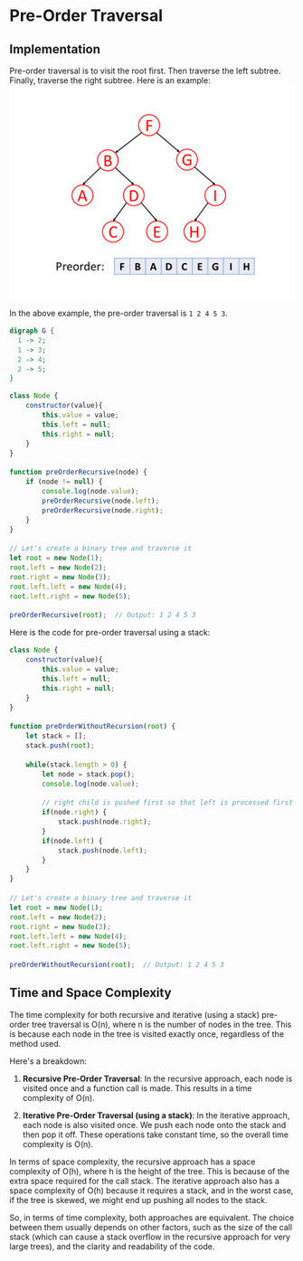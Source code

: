 
# Pre-Order Traversal

## Implementation

Pre-order traversal is to visit the root first. Then traverse the left subtree. Finally, traverse the right subtree. Here is an example:
![pre-order traversal](./assets/preOrderTraversal.png)

In the above example, the pre-order traversal is `1 2 4 5 3`.

```dot
digraph G {
  1 -> 2;
  1 -> 3;
  2 -> 4;
  2 -> 5;
}
```

```js
class Node {
    constructor(value){
        this.value = value;
        this.left = null;
        this.right = null;
    }
}

function preOrderRecursive(node) {
    if (node != null) {
        console.log(node.value);
        preOrderRecursive(node.left);
        preOrderRecursive(node.right);
    }
}

// Let's create a binary tree and traverse it
let root = new Node(1);
root.left = new Node(2);
root.right = new Node(3);
root.left.left = new Node(4);
root.left.right = new Node(5);

preOrderRecursive(root);  // Output: 1 2 4 5 3
```

Here is the code for pre-order traversal using a stack:

```js
class Node {
    constructor(value){
        this.value = value;
        this.left = null;
        this.right = null;
    }
}

function preOrderWithoutRecursion(root) {
    let stack = [];
    stack.push(root);

    while(stack.length > 0) {
        let node = stack.pop();
        console.log(node.value);

        // right child is pushed first so that left is processed first
        if(node.right) {
            stack.push(node.right);
        }
        if(node.left) {
            stack.push(node.left);
        }
    }
}

// Let's create a binary tree and traverse it
let root = new Node(1);
root.left = new Node(2);
root.right = new Node(3);
root.left.left = new Node(4);
root.left.right = new Node(5);

preOrderWithoutRecursion(root);  // Output: 1 2 4 5 3

```

## Time and Space Complexity

The time complexity for both recursive and iterative (using a stack) pre-order tree traversal is O(n), where n is the number of nodes in the tree. This is because each node in the tree is visited exactly once, regardless of the method used.

Here's a breakdown:

1. **Recursive Pre-Order Traversal**: In the recursive approach, each node is visited once and a function call is made. This results in a time complexity of O(n).

2. **Iterative Pre-Order Traversal (using a stack)**: In the iterative approach, each node is also visited once. We push each node onto the stack and then pop it off. These operations take constant time, so the overall time complexity is O(n).

In terms of space complexity, the recursive approach has a space complexity of O(h), where h is the height of the tree. This is because of the extra space required for the call stack. The iterative approach also has a space complexity of O(h) because it requires a stack, and in the worst case, if the tree is skewed, we might end up pushing all nodes to the stack.

So, in terms of time complexity, both approaches are equivalent. The choice between them usually depends on other factors, such as the size of the call stack (which can cause a stack overflow in the recursive approach for very large trees), and the clarity and readability of the code.
